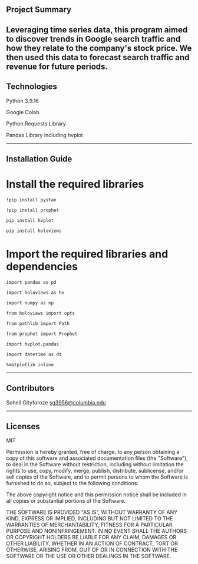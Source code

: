 
## Project Summary 

Leveraging time series data, this program aimed to discover trends in Google search traffic and how they relate to the company's stock price. We then used this data to forecast search traffic and revenue for future periods.
---

## Technologies

Python 3.9.16

Google Colab

Python Requests Library

Pandas Library including hvplot


---


## Installation Guide


# Install the required libraries

`!pip install pystan`

`!pip install prophet`

`pip install hvplot`

`pip install holoviews`

  
# Import the required libraries and dependencies

`import pandas as pd`

`import holoviews as hv`

`import numpy as np`

`from holoviews import opts`

`from pathlib import Path`

`from prophet import Prophet`

`import hvplot.pandas`

`import datetime as dt`

`%matplotlib inline`


---


## Contributors

Soheil Gityforoze
sg3956@columbia.edu

---

## Licenses

MIT

Permission is hereby granted, free of charge, to any person obtaining a copy of this software and associated documentation files (the "Software"), to deal in the Software without restriction, including without limitation the rights to use, copy, modify, merge, publish, distribute, sublicense, and/or sell copies of the Software, and to permit persons to whom the Software is furnished to do so, subject to the following conditions:

The above copyright notice and this permission notice shall be included in all copies or substantial portions of the Software.

THE SOFTWARE IS PROVIDED "AS IS", WITHOUT WARRANTY OF ANY KIND, EXPRESS OR IMPLIED, INCLUDING BUT NOT LIMITED TO THE WARRANTIES OF MERCHANTABILITY, FITNESS FOR A PARTICULAR PURPOSE AND NONINFRINGEMENT. IN NO EVENT SHALL THE AUTHORS OR COPYRIGHT HOLDERS BE LIABLE FOR ANY CLAIM, DAMAGES OR OTHER LIABILITY, WHETHER IN AN ACTION OF CONTRACT, TORT OR OTHERWISE, ARISING FROM, OUT OF OR IN CONNECTION WITH THE SOFTWARE OR THE USE OR OTHER DEALINGS IN THE SOFTWARE.

